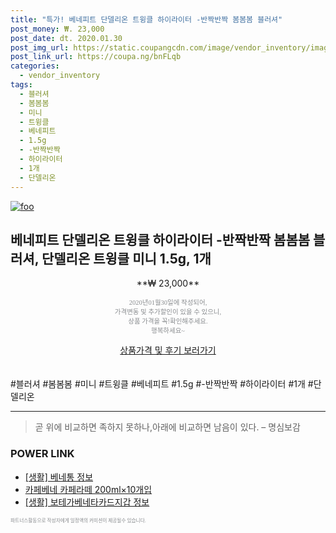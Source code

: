```yaml
--- 
title: "특가! 베네피트 단델리온 트윙클 하이라이터 -반짝반짝 봄봄봄 블러셔" 
post_money: ₩. 23,000 
post_date: dt. 2020.01.30 
post_img_url: https://static.coupangcdn.com/image/vendor_inventory/images/2018/09/29/16/0/8ace3d3d-0fdb-45c8-ae3b-6ba1eb4ae937.jpg 
post_link_url: https://coupa.ng/bnFLqb 
categories: 
  - vendor_inventory 
tags: 
  - 블러셔 
  - 봄봄봄 
  - 미니 
  - 트윙클 
  - 베네피트 
  - 1.5g 
  - -반짝반짝 
  - 하이라이터 
  - 1개 
  - 단델리온 
--- 
```

[![foo](https://static.coupangcdn.com/image/vendor_inventory/images/2018/09/29/16/0/8ace3d3d-0fdb-45c8-ae3b-6ba1eb4ae937.jpg)](https://coupa.ng/bnFLqb) 

## 베네피트 단델리온 트윙클 하이라이터 -반짝반짝 봄봄봄 블러셔, 단델리온 트윙클 미니 1.5g, 1개 
<p style="text-align: center;">**₩ 23,000**</p> 
<p style="text-align: center;"><span style="color: #898c8f; font-family: Georgia,Times,serif; font-size: 0.75em;">2020년01월30일에 작성되어, <br>가격변동 및 추가할인이 있을 수 있으니,<br> 상품 가격을 꼭!확인해주세요.<br>행복하세요~</span> 
</p>	 
<div markdown="0" style="text-align: center;"><a href="https://coupa.ng/bnFLqb" class="btn btn--success">상품가격 및 후기 보러가기</a></div> 
<br><br> 
  #블러셔 #봄봄봄 #미니 #트윙클 #베네피트 #1.5g #-반짝반짝 #하이라이터 #1개 #단델리온 
<hr> 

> 곧 위에 비교하면 족하지 못하나,아래에 비교하면 남음이 있다. – 명심보감 


### POWER LINK

* <a href="https://blog.naver.com/fasyy4321/221759867247" target="_blank"> [생활] 베네통 정보 </a>
* <a href="https://blog.naver.com/sakai111/221778175712" target="_blank">카페베네 카페라떼 200ml×10개입</a>
* <a href="https://blog.naver.com/fasyy4321/221762888175" target="_blank"> [생활] 보테가베네타카드지갑 정보 </a>

<span style="color: #898c8f; font-family: Georgia,Times,serif; font-size: 0.55em;">파트너스활동으로 작성자에게 일정액의 커미션이 제공될수 있습니다.</span> 
